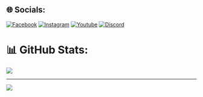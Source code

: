 
## 🌐 Socials:
[![Facebook](https://img.shields.io/badge/Facebook-%231877F2.svg?logo=Facebook&logoColor=white)](http://fb.com/sudlit.w/)
[![Instagram](https://img.shields.io/badge/Instagram-%23E4405F.svg?logo=Instagram&logoColor=white)](https://instagram.com/sudlit_) 
[![Youtube](https://img.shields.io/badge/YouTube-FF0000?logo=youtube&logoColor=white)](https://www.youtube.com/channel/UCagWA7_fcmkqejoyPnTd8NA/videos) 
[![Discord](https://img.shields.io/badge/Discord%20:%20sudlit%239279-%237289DA.svg?logo=discord&logoColor=white)](#)

# 📊 GitHub Stats:
![](https://github-readme-stats.vercel.app/api?username=sudlit&theme=radical&hide_border=false&include_all_commits=true&count_private=true)<br/>

---
![](https://komarev.com/ghpvc/?username=sudlit&color=green)

  <!-- Proudly created with GPRM ( https://gprm.itsvg.in ) -->
  
